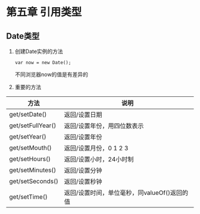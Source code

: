 # 第五章 引用类型

## Date类型

1. 创建Date实例的方法
    ```
    var now = new Date();
    ```
    不同浏览器now的值是有差异的
    
2. 重要的方法

方法 | 说明 
------------------- |-------------
get/setDate()       | 返回/设置日期 
get/setFullYear()   | 返回/设置年份，用四位数表示 
get/setYear()       | 返回/设置年份 
get/setMouth()      | 返回/设置月份，0 1 2 3 
get/setHours()      | 返回/设置小时，24小时制 
get/setMinutes()    | 返回/设置分钟 
get/setSeconds()    | 返回/设置秒钟 
get/setTime()       | 返回/设置时间，单位毫秒，同valueOf()返回的值
 




